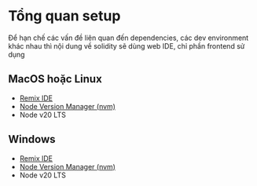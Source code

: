 # Tổng quan setup
Để hạn chế các vấn đề liên quan đến dependencies, các dev environment khác nhau thì nội dung về solidity sẽ dùng web IDE, chỉ phần frontend sử dụng 

## MacOS hoặc Linux
- [Remix IDE](https://remix.ethereum.org/#lang=en&optimize=false&runs=200&evmVersion=null)
- [Node Version Manager (nvm)](https://remix.ethereum.org/#lang=en&optimize=false&runs=200&evmVersion=null)
- Node v20 LTS

## Windows
- [Remix IDE](https://remix.ethereum.org/#lang=en&optimize=false&runs=200&evmVersion=null)
- [Node Version Manager (nvm)](https://remix.ethereum.org/#lang=en&optimize=false&runs=200&evmVersion=null)
- Node v20 LTS
  